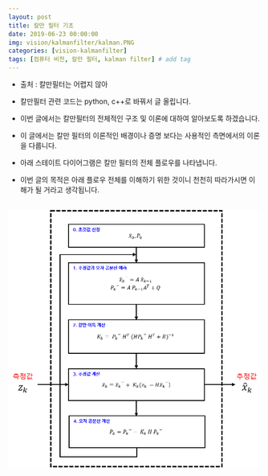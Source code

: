```yaml
---
layout: post
title: 칼만 필터 기초
date: 2019-06-23 00:00:00
img: vision/kalmanfilter/kalman.PNG
categories: [vision-kalmanfilter] 
tags: [컴퓨터 비전, 칼만 필터, kalman filter] # add tag
---
```


- 출처 : 칼만필터는 어렵지 않아
- 칼만필터 관련 코드는 python, c++로 바꿔서 글 올립니다.

- 이번 글에서는 칼만필터의 전체적인 구조 및 이론에 대하여 알아보도록 하겠습니다.
- 이 글에서는 칼만 필터의 이론적인 배경이나 증명 보다는 사용적인 측면에서의 이론을 다룹니다.
- 아래 스테이트 다이어그램은 칼만 필터의 전체 플로우를 나타냅니다.
- 이번 글의 목적은 아래 플로우 전체를 이해하기 위한 것이니 천천히 따라가시면 이해가 될 거라고 생각됩니다.

<br>

<center><img src="../assets/img/vision/kalmanfilter/basic/kalman.png" alt="Drawing" style="width: 600px;"/></center>

